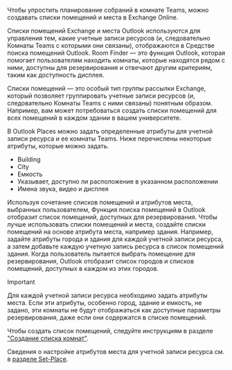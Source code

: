 
Чтобы упростить планирование собраний в комнате Teams, можно создавать списки помещений и места в Exchange Online. 

Списки помещений Exchange и места Outlook используются для управления тем, какие учетные записи ресурсов (и, следовательно Комнаты Teams с которыми они связаны), отображаются в Средстве поиска помещений Outlook. Room Finder — это функция Outlook, которая помогает пользователям находить комнаты, которые находятся рядом с ними, доступны для резервирования и отвечают другим критериям, таким как доступность дисплея.

Списки помещений — это особый тип группы рассылки Exchange, который позволяет группировать учетные записи ресурсов (и, следовательно Комнаты Teams с ними связаны) понятным образом. Например, вам может потребоваться создать списки помещений для всех помещений в каждом здании в вашем университете.

В Outlook Places можно задать определенные атрибуты для учетной записи ресурса и ее комнаты Teams. Ниже перечислены некоторые атрибуты, которые можно задать.

- Building
- City
- Емкость
- Указывает, доступно ли расположение в указанном расположении
- Имена звука, видео и дисплея

Используя сочетание списков помещений и атрибутов места, выбранных пользователем, Функция поиска помещений в Outlook отобразит список помещений, доступных для резервирования. Чтобы лучше использовать списки помещений и места, создайте списки помещений на основе атрибута места, например здания. Например, задайте атрибуты города и здания для каждой учетной записи ресурса, а затем добавьте каждую учетную запись ресурса в список помещений здания. Когда пользователь пытается выбрать помещение для резервирования, Outlook отобразит список городов и списков помещений, доступных в каждом из этих городов.

> [!IMPORTANT]
> Для каждой учетной записи ресурса необходимо задать атрибуты места. Если эти атрибуты, особенно город, здание и емкость, не задано, эти комнаты не будут отображаться как доступные параметры резервирования, даже если они содержатся в списке помещений.

Чтобы создать список помещений, следуйте инструкциям в разделе ["Создание списка комнат"](/exchange/recipients/room-mailboxes?view=exchserver-2019&preserve-view=true#create-a-room-list).

Сведения о настройке атрибутов места для учетной записи ресурса см. в [разделе Set-Place](/powershell/module/exchange/set-place).
